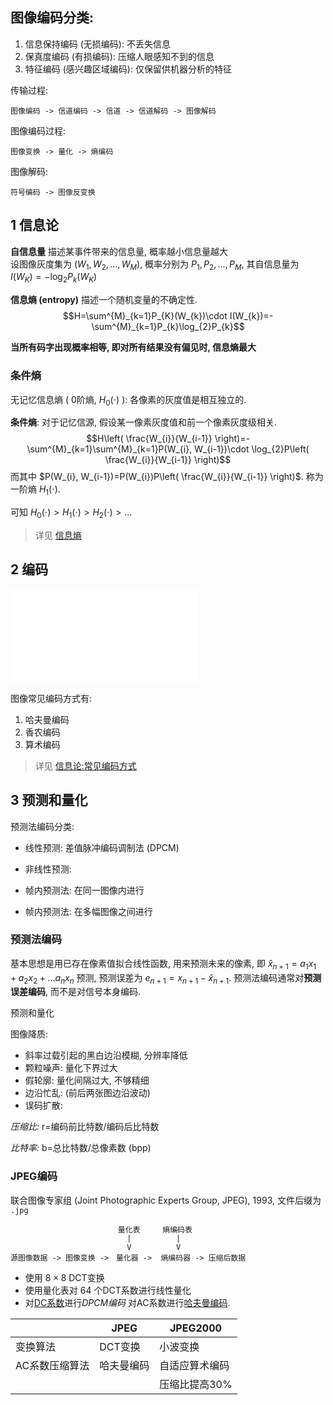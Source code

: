 ## 图像编码分类:

1. 信息保持编码 (无损编码): 不丢失信息
2. 保真度编码 (有损编码): 压缩人眼感知不到的信息
3. 特征编码 (感兴趣区域编码): 仅保留供机器分析的特征

传输过程:  
```
图像编码 -> 信道编码 -> 信道 -> 信道解码 -> 图像解码
```

图像编码过程:  
```
图像变换 -> 量化 -> 熵编码
```

图像解码:
```
符号编码 -> 图像反变换
```

## 1 信息论

**自信息量** 描述某事件带来的信息量, 概率越小信息量越大  
设图像灰度集为 $(W_{1},W_{2},\dots,W_{M})$, 概率分别为 $P_{1}, P_{2}, \dots, P_{M}$, 其自信息量为 $I(W_{K})=-\log_{2}P_{k}(W_{K})$

**信息熵 (entropy)** 描述一个随机变量的不确定性.  
$$H=\sum^{M}_{k=1}P_{K}(W_{k})\cdot I(W_{k})=-\sum^{M}_{k=1}P_{k}\log_{2}P_{k}$$

**当所有码字出现概率相等, 即对所有结果没有偏见时, 信息熵最大**

### 条件熵

无记忆信息熵 ( 0阶熵, $H_{0}(\cdot)$ ): 各像素的灰度值是相互独立的.

**条件熵**: 对于记忆信源, 假设某一像素灰度值和前一个像素灰度级相关.
$$H\left( \frac{W_{i}}{W_{i-1}} \right)=-\sum^{M}_{k=1}\sum^{M}_{k=1}P(W_{i}, W_{i-1})\cdot \log_{2}P\left( \frac{W_{i}}{W_{i-1}} \right)$$
而其中 $P(W_{i}, W_{i-1})=P(W_{i})P\left( \frac{W_{i}}{W_{i-1}} \right)$. 称为一阶熵 $H_{1}(\cdot)$. 

可知 $H_{0}(\cdot)>H_{1}(\cdot)>H_{2}(\cdot)>\dots$

> 详见  [信息熵](../../Information/信息论/熵.md)

## 2 编码

![熵编码](../../Information/信息论/熵编码.md)

图像常见编码方式有:
1. 哈夫曼编码
2. 香农编码
3. 算术编码

> 详见 [信息论:常见编码方式](../../Information/信息论/算术编码.md)

## 3 预测和量化

预测法编码分类:
- 线性预测: 差值脉冲编码调制法 (DPCM)
- 非线性预测:

- 帧内预测法: 在同一图像内进行
- 帧内预测法: 在多幅图像之间进行

### 预测法编码

基本思想是用已存在像素值拟合线性函数, 用来预测未来的像素, 即 $\hat{x}_{n+1}=a_{1}x_{1}+a_{2}x_{2}+\dots a_{n}x_{n}$ 预测, 预测误差为 $e_{n+1}=x_{n+1}-\hat{x}_{n+1}$. 预测法编码通常对**预测误差编码**, 而不是对信号本身编码.


预测和量化

图像降质:
- 斜率过载引起的黑白边沿模糊, 分辨率降低
- 颗粒噪声: 量化下界过大
- 假轮廓: 量化间隔过大, 不够精细
- 边沿忙乱: (前后两张图边沿波动) 
- 误码扩散: 

*压缩比:* r=编码前比特数/编码后比特数

*比特率:* b=总比特数/总像素数 (bpp)

### JPEG编码

联合图像专家组 (Joint Photographic Experts Group, JPEG), 1993, 文件后缀为 `.jpg`

```
                        量化表     熵编码表
                          |          |
                          V          V
源图像数据 -> 图像变换 ->　量化器 ->  熵编码器 -> 压缩后数据
```

- 使用 $8\times 8$ DCT变换
- 使用量化表对 64 个DCT系数进行线性量化
- 对[DC系数](图像变换.md)进行*DPCM编码* 对AC系数进行[哈夫曼编码](../../Information/信息论/算术编码.md).

|            | JPEG           | JPEG2000 |
| ---------- | -------------- | -------- |
|  变换算法  |    DCT变换     |       小波变换   |
| AC系数压缩算法| 哈夫曼编码 | 自适应算术编码 |
|         |   | 压缩比提高30%    |
